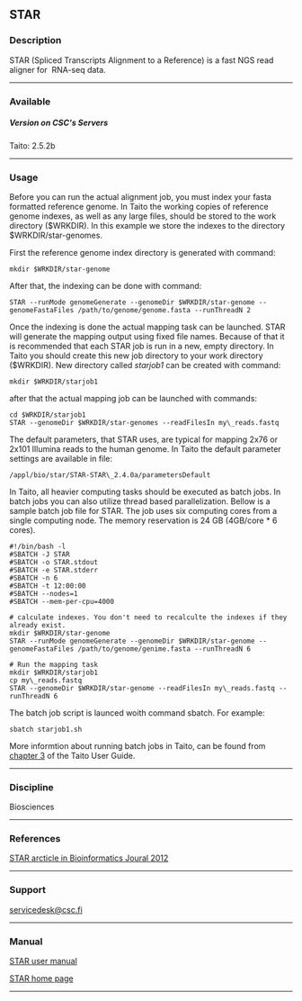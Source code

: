 ## STAR

### Description

STAR (Spliced Transcripts Alignment to a Reference) is a fast NGS read aligner for  RNA-seq data.

* * *

### Available

##### Version on CSC's Servers

Taito: 2.5.2b

* * *

### Usage

Before you can run the actual alignment job, you must index your fasta formatted reference genome. In Taito the working copies of reference genome indexes, as well as any large files, should be stored to the work directory ($WRKDIR). In this example we store the indexes to the directory $WRKDIR/star-genomes.

First the reference genome index directory is generated with command:

    mkdir $WRKDIR/star-genome

After that, the indexing can be done with command:

    STAR --runMode genomeGenerate --genomeDir $WRKDIR/star-genome --genomeFastaFiles /path/to/genome/genome.fasta --runThreadN 2

Once the indexing is done the actual mapping task can be launched. STAR will generate the mapping output using fixed file names. Because of that it is recommended that each STAR job is run in a new, empty directory. In Taito you should create this new job directory to your work directory ($WRKDIR). New directory called _starjob1_ can be created with command:

    mkdir $WRKDIR/starjob1

after that the actual mapping job can be launched with commands:

    cd $WRKDIR/starjob1
    STAR --genomeDir $WRKDIR/star-genomes --readFilesIn my\_reads.fastq

The default parameters, that STAR uses, are typical for mapping 2x76 or 2x101 Illumina reads to the human genome. In Taito the default parameter settings are available in file:

    /appl/bio/star/STAR-STAR\_2.4.0a/parametersDefault

In Taito, all heavier computing tasks should be executed as batch jobs. In batch jobs you can also utilize thread based parallelization. Bellow is a sample batch job file for STAR. The job uses six computing cores from a single computing node. The memory reservation is 24 GB (4GB/core \* 6 cores).

    #!/bin/bash -l
    #SBATCH -J STAR
    #SBATCH -o STAR.stdout
    #SBATCH -e STAR.stderr
    #SBATCH -n 6
    #SBATCH -t 12:00:00
    #SBATCH --nodes=1
    #SBATCH --mem-per-cpu=4000
    
    # calculate indexes. You don't need to recalculte the indexes if they already exist.
    mkdir $WRKDIR/star-genome
    STAR --runMode genomeGenerate --genomeDir $WRKDIR/star-genome --genomeFastaFiles /path/to/genome/genime.fasta --runThreadN 6
    
    # Run the mapping task
    mkdir $WRKDIR/starjob1
    cp my\_reads.fastq
    STAR --genomeDir $WRKDIR/star-genome --readFilesIn my\_reads.fastq --runThreadN 6

The batch job script is launced woith command sbatch. For example:

    sbatch starjob1.sh

More informtion about running batch jobs in Taito, can be found from [chapter 3](/taito-batch-jobs) of the Taito User Guide.

* * *

### Discipline

Biosciences  

* * *

### References

[STAR arcticle in Bioinformatics Joural 2012](http://bioinformatics.oxfordjournals.org/content/early/2012/10/25/bioinformatics.bts635)

* * *

### Support

servicedesk@csc.fi

* * *

### Manual

[STAR user manual](http://code.google.com/p/rna-star/downloads/detail?name=STARmanual_2.3.0.1.pdf&can=2&q=)

[STAR home page](http://code.google.com/p/rna-star/)

* * *